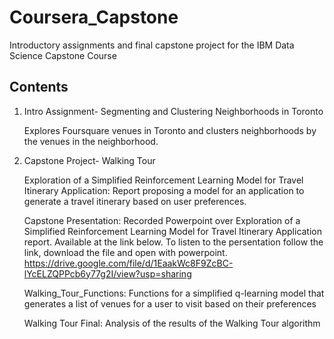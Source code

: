 # Coursera_Capstone

Introductory assignments and final capstone project for the IBM Data Science Capstone Course

## Contents
1. Intro Assignment- Segmenting and Clustering Neighborhoods in Toronto

    Explores Foursquare venues in Toronto and clusters neighborhoods by the venues in the neighborhood. 
    
2. Capstone Project- Walking Tour

   Exploration of a Simplified Reinforcement Learning Model for Travel Itinerary Application: Report proposing a model for an application to generate a travel itinerary based on user preferences.
   
   Capstone Presentation: Recorded Powerpoint over Exploration of a Simplified Reinforcement Learning Model for Travel Itinerary Application report. Available at the link below. To listen to the persentation follow the link, download the file and open with powerpoint. https://drive.google.com/file/d/1EaakWc8F9ZcBC-lYcELZQPPcb6y77g2I/view?usp=sharing
   
   Walking_Tour_Functions: Functions for a simplified q-learning model that generates a list of venues for a user to visit based on their preferences
    
    Walking Tour Final: Analysis of the results of the Walking Tour algorithm
